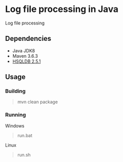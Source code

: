 # Log file processing in Java
Log file processing 

## Dependencies

- Java JDK8
- Maven 3.6.3
- [HSQLDB 2.5.1](http://hsqldb.org/)

## Usage

### Building

>mvn clean package

### Running

Windows
> run.bat

Linux
> run.sh